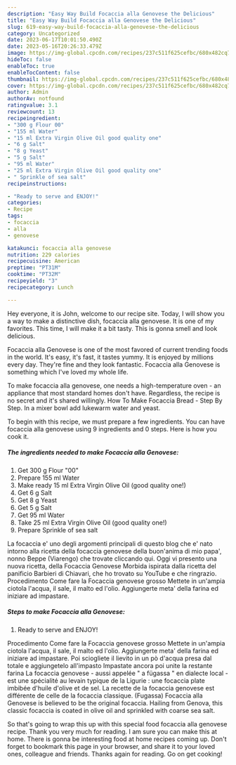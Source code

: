 ```yaml
---
description: "Easy Way Build Focaccia alla Genovese the Delicious"
title: "Easy Way Build Focaccia alla Genovese the Delicious"
slug: 619-easy-way-build-focaccia-alla-genovese-the-delicious
category: Uncategorized
date: 2023-06-17T10:01:50.490Z
date: 2023-05-16T20:26:33.479Z
image: https://img-global.cpcdn.com/recipes/237c511f625cefbc/680x482cq70/focaccia-alla-genovese-recipe-main-photo.jpg
hideToc: false
enableToc: true
enableTocContent: false
thumbnail: https://img-global.cpcdn.com/recipes/237c511f625cefbc/680x482cq70/focaccia-alla-genovese-recipe-main-photo.jpg
cover: https://img-global.cpcdn.com/recipes/237c511f625cefbc/680x482cq70/focaccia-alla-genovese-recipe-main-photo.jpg
author: Admin
authorAv: notfound
ratingvalue: 3.1
reviewcount: 13
recipeingredient:
- "300 g Flour 00"
- "155 ml Water"
- "15 ml Extra Virgin Olive Oil good quality one"
- "6 g Salt"
- "8 g Yeast"
- "5 g Salt"
- "95 ml Water"
- "25 ml Extra Virgin Olive Oil good quality one"
- " Sprinkle of sea salt"
recipeinstructions:

- "Ready to serve and ENJOY!"
categories:
- Recipe
tags:
- focaccia
- alla
- genovese

katakunci: focaccia alla genovese 
nutrition: 229 calories
recipecuisine: American
preptime: "PT31M"
cooktime: "PT32M"
recipeyield: "3"
recipecategory: Lunch

---
```



Hey everyone, it is John, welcome to our recipe site. Today, I will show you a way to make a distinctive dish, focaccia alla genovese. It is one of my favorites. This time, I will make it a bit tasty. This is gonna smell and look delicious.

Focaccia alla Genovese is one of the most favored of current trending foods in the world. It's easy, it's fast, it tastes yummy. It is enjoyed by millions every day. They're fine and they look fantastic. Focaccia alla Genovese is something which I've loved my whole life.

To make focaccia alla genovese, one needs a high-temperature oven - an appliance that most standard homes don&#39;t have. Regardless, the recipe is no secret and it&#39;s shared willingly. How To Make Focaccia Bread - Step By Step. In a mixer bowl add lukewarm water and yeast.


To begin with this recipe, we must prepare a few ingredients. You can have focaccia alla genovese using 9 ingredients and 0 steps. Here is how you cook it.

<!--inarticleads1-->

##### The ingredients needed to make Focaccia alla Genovese:

1. Get 300 g Flour &#34;00&#34;
1. Prepare 155 ml Water
1. Make ready 15 ml Extra Virgin Olive Oil (good quality one!)
1. Get 6 g Salt
1. Get 8 g Yeast
1. Get 5 g Salt
1. Get 95 ml Water
1. Take 25 ml Extra Virgin Olive Oil (good quality one!)
1. Prepare  Sprinkle of sea salt


La focaccia e&#39; uno degli argomenti principali di questo blog che e&#39; nato intorno alla ricetta della focaccia genovese della buon&#39;anima di mio papa&#39;, nonno Beppe (Viarengo) che trovate cliccando qui. Oggi vi presento una nuova ricetta, della Focaccia Genovese Morbida ispirata dalla ricetta del panificio Barbieri di Chiavari, che ho trovato su YouTube e che ringrazio. Procedimento Come fare la Focaccia genovese grosso Mettete in un&#39;ampia ciotola l&#39;acqua, il sale, il malto ed l&#39;olio. Aggiungerte meta&#39; della farina ed iniziare ad impastare. 

<!--inarticleads2-->

##### Steps to make Focaccia alla Genovese:


1. Ready to serve and ENJOY!

Procedimento Come fare la Focaccia genovese grosso Mettete in un&#39;ampia ciotola l&#39;acqua, il sale, il malto ed l&#39;olio. Aggiungerte meta&#39; della farina ed iniziare ad impastare. Poi sciogliete il lievito in un pò d&#39;acqua presa dal totale e aggiungetelo all&#39;impasto Impastate ancora poi unite la restante farina La focaccia genovese - aussi appelée &#34; a fügassa &#34; en dialecte local - est une spécialité au levain typique de la Ligurie : une focaccia plate imbibée d&#39;huile d&#39;olive et de sel. La recette de la focaccia genovese est différente de celle de la focaccia classique. (Fugassa) Focaccia alla Genovese is believed to be the original focaccia. Hailing from Genova, this classic focaccia is coated in olive oil and sprinkled with coarse sea salt. 

So that's going to wrap this up with this special food focaccia alla genovese recipe. Thank you very much for reading. I am sure you can make this at home. There is gonna be interesting food at home recipes coming up. Don't forget to bookmark this page in your browser, and share it to your loved ones, colleague and friends. Thanks again for reading. Go on get cooking!
